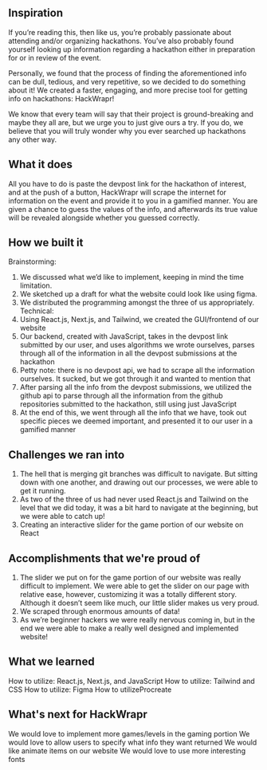 ## Inspiration
If you’re reading this, then like us, you’re probably passionate about attending and/or organizing hackathons. You’ve also probably found yourself looking up information regarding a hackathon either in preparation for or in review of the event. 

Personally, we found that the process of finding the aforementioned info can be dull, tedious, and very repetitive, so we decided to do something about it! We created a faster, engaging, and more precise tool for getting info on hackathons: HackWrapr!

We know that every team will say that their project is ground-breaking and maybe they all are, but we urge you to just give ours a try. If you do, we believe that you will truly wonder why you ever searched up hackathons any other way.

## What it does
All you have to do is paste the devpost link for the hackathon of interest, and at the push of a button, HackWrapr will scrape the internet for information on the event and provide it to you in a gamified manner. You are given a chance to guess the values of the info, and afterwards its true value will be revealed alongside whether you guessed correctly.

## How we built it
Brainstorming: 
1. We discussed what we’d like to implement, keeping in mind the time limitation.
2. We sketched up a draft for what the website could look like using figma. 
3. We distributed the programming amongst the three of us appropriately.
Technical:
1. Using React.js, Next.js, and Tailwind, we created the GUI/frontend of our website
2. Our backend, created with JavaScript, takes in the devpost link submitted by our user, and uses algorithms we wrote ourselves, parses through all of the information in all the devpost submissions at the hackathon
3. Petty note: there is no devpost api, we had to scrape all the information ourselves. It sucked, but we got through it and wanted to mention that
4. After parsing all the info from the devpost submissions, we utilized the github api to parse through all the information from the github repositories submitted to the hackathon, still using just JavaScript
5. At the end of this, we went through all the info that we have, took out specific pieces we deemed important, and presented it to our user in a gamified manner

## Challenges we ran into
1. The hell that is merging git branches was difficult to navigate. But sitting down with one another, and drawing out our processes, we were able to get it running.
2. As two of the three of us had never used React.js and Tailwind on the level that we did today, it was a bit hard to navigate at the beginning, but we were able to catch up!
3. Creating an interactive slider for the game portion of our website on React

## Accomplishments that we're proud of
1. The slider we put on for the game portion of our website was really difficult to implement. We were able to get the slider on our page with relative ease, however, customizing it was a totally different story. Although it doesn’t seem like much, our little slider makes us very proud. 
2. We scraped through enormous amounts of data!
3. As we’re beginner hackers we were really nervous coming in, but in the end we were able to make a really well designed and implemented website!
## What we learned
How to utilize: React.js, Next.js, and JavaScript
How to utilize: Tailwind and CSS
How to utilize: Figma
How to utilizeProcreate

## What's next for HackWrapr
We would love to implement more games/levels in the gaming portion 
We would love to allow users to specify what info they want returned
We would like animate items on our website
We would love to use more interesting fonts
